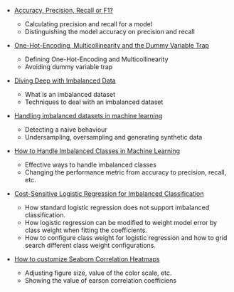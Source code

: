 * [Accuracy, Precision, Recall or F1?](https://towardsdatascience.com/accuracy-precision-recall-or-f1-331fb37c5cb9)
  * Calculating precision and recall for a model 
  * Distinguishing the model accuracy on precision and recall 
  
* [One-Hot-Encoding, Multicollinearity and the Dummy Variable Trap](https://towardsdatascience.com/one-hot-encoding-multicollinearity-and-the-dummy-variable-trap-b5840be3c41a)
  * Defining One-Hot-Encoding and Multicollinearity
  * Avoiding dummy variable trap
  
* [Diving Deep with Imbalanced Data](https://www.datacamp.com/community/tutorials/diving-deep-imbalanced-data)
  * What is an imbalanced dataset
  * Techniques to deal with an imbalanced dataset
  
* [Handling imbalanced datasets in machine learning](https://towardsdatascience.com/handling-imbalanced-datasets-in-machine-learning-7a0e84220f28)
  * Detecting a naive behaviour 
  * Undersampling, oversampling and generating synthetic data
  
* [How to Handle Imbalanced Classes in Machine Learning](https://elitedatascience.com/imbalanced-classes)
  * Effective ways to handle imbalanced classes
  * Changing the performance metric from accuracy to precision, recall, etc.

* [Cost-Sensitive Logistic Regression for Imbalanced Classification](https://machinelearningmastery.com/cost-sensitive-logistic-regression/)
  * How standard logistic regression does not support imbalanced classification.
  * How logistic regression can be modified to weight model error by class weight when fitting the coefficients.
  * How to configure class weight for logistic regression and how to grid search different class weight configurations.
 
* [How to customize Seaborn Correlation Heatmaps](https://medium.com/@chrisshaw982/seaborn-correlation-heatmaps-customized-10246f4f7f4b)
  * Adjusting figure size, value of the color scale, etc. 
  * Showing the value of earson correlation coefficiens
  


